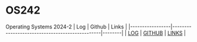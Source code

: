 # OS242
Operating Systems 2024-2
| Log             | Github                                         | Links  |
|-----------------|------------------------------------------------|--------|
| [LOG](https://mansizsultan.github.io/os242/TXT/mylog.txt) | [GITHUB](https://github.com/mansizsultan/os242) | [LINKS](https://mansizsultan.github.io/os242/LINKS/) |
